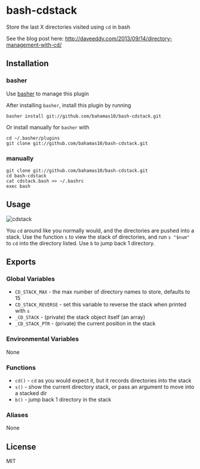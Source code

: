 bash-cdstack
============

Store the last X directories visited using `cd` in bash

See the blog post here: http://daveeddy.com/2013/09/14/directory-management-with-cd/

Installation
------------

### basher

Use [basher](https://github.com/bahamas10/basher) to manage this plugin

After installing `basher`, install this plugin by running

    basher install git://github.com/bahamas10/bash-cdstack.git

Or install manually for `basher` with

    cd ~/.basher/plugins
    git clone git://github.com/bahamas10/bash-cdstack.git

### manually

    git clone git://github.com/bahamas10/bash-cdstack.git
    cd bash-cdstack
    cat cdstack.bash >> ~/.bashrc
    exec bash

Usage
-----

![cdstack](http://daveeddy.com/static/media/2013/09/cdstack.png)

You `cd` around like you normally would, and the directories are pushed into a
stack. Use the function `s` to view the stack of directories, and run `s "$num"` to
`cd` into the directory listed. Use `b` to jump back 1 directory.

Exports
-------

### Global Variables

- `CD_STACK_MAX` - the max number of directory names to store, defaults to 15
- `CD_STACK_REVERSE` - set this variable to reverse the stack when printed with `s`
- `_CD_STACK` - (private) the stack object itself (an array)
- `_CD_STACK_PTR` - (private) the current position in the stack

### Environmental Variables

None

### Functions

- `cd()` - `cd` as you would expect it, but it records directories into the stack
- `s()` - show the current directory stack, or pass an argument to move into a stacked dir
- `b()` - jump back 1 directory in the stack

### Aliases

None

License
-------

MIT
